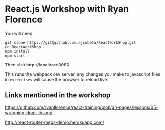 React.js Workshop with Ryan Florence
====================================

You will need

```
git clone https://git@github.com:ajcubeta/ReactWorkShop.git
cd ReactWorkShop
npm install
npm start
```

Then visit http://localhost:8080

This runs the webpack dev server, any changes you make to javascript
files in `excercises` will cause the browser to reload live.

Links mentioned in the workshop
-------------------------------

https://github.com/ryanflorence/react-training/blob/gh-pages/lessons/05-wrapping-dom-libs.md

http://react-router-mega-demo.herokuapp.com/
